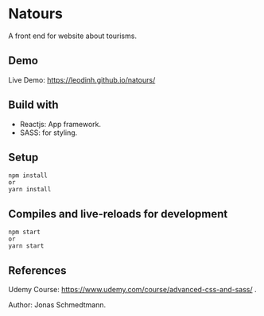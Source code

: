 # Natours
A front end for website about tourisms.
## Demo
Live Demo: https://leodinh.github.io/natours/
## Build with
* Reactjs: App framework.
* SASS: for styling.
## Setup
```
npm install
or 
yarn install
```
## Compiles and live-reloads for development
```
npm start
or
yarn start
```
## References
Udemy Course: https://www.udemy.com/course/advanced-css-and-sass/ .

Author: Jonas Schmedtmann.
